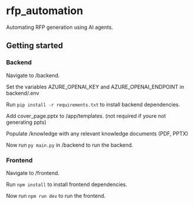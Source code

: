 # rfp_automation

Automating RFP generation using AI agents.

## Getting started

### Backend

Navigate to /backend.

Set the variables AZURE_OPENAI_KEY and AZURE_OPENAI_ENDPOINT in backend/.env

Run `pip install -r requirements.txt` to install backend dependencies.

Add cover_page.pptx to /app/templates. (not required if youre not generating ppts)

Populate /knowledge with any relevant knowledge documents (PDF, PPTX)

Now run `py main.py` in /backend to run the backend.

### Frontend

Navigate to /frontend.

Run `npm install` to install frontend dependencies.

Now run `npm run dev` to run the frontend.
